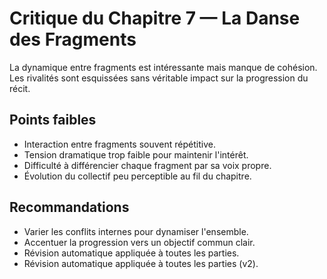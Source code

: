 # Critique du Chapitre 7 — La Danse des Fragments

La dynamique entre fragments est intéressante mais manque de cohésion. Les rivalités sont esquissées sans véritable impact sur la progression du récit.

## Points faibles
- Interaction entre fragments souvent répétitive.
- Tension dramatique trop faible pour maintenir l'intérêt.
- Difficulté à différencier chaque fragment par sa voix propre.
- Évolution du collectif peu perceptible au fil du chapitre.

## Recommandations
- Varier les conflits internes pour dynamiser l'ensemble.
- Accentuer la progression vers un objectif commun clair.
- Révision automatique appliquée à toutes les parties.
- Révision automatique appliquée à toutes les parties (v2).
